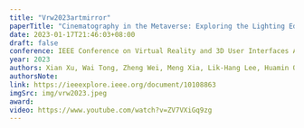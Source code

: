 ```yaml
---
title: "Vrw2023artmirror"
paperTitle: "Cinematography in the Metaverse: Exploring the Lighting Education on a Soundstage"
date: 2023-01-17T21:46:03+08:00
draft: false
conference: IEEE Conference on Virtual Reality and 3D User Interfaces Abstracts and Workshops (VRW)
year: 2023
authors: Xian Xu, Wai Tong, Zheng Wei, Meng Xia, Lik-Hang Lee, Huamin Qu
authorsNote:
link: https://ieeexplore.ieee.org/document/10108863
imgSrc: img/vrw2023.jpeg
award:
video: https://www.youtube.com/watch?v=ZV7VXiGq9zg
---
```


